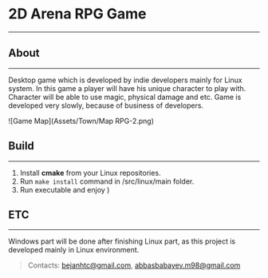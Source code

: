 # 2D Arena RPG Game
-------------------------------------------------------------
## About
-------------------------------------------------------------
Desktop game which is developed by indie developers mainly for Linux system. In this game a player will have his unique character to play with. Character will be able to use magic, physical damage and etc. Game is developed very slowly, because of business of developers.

![Game Map](Assets/Town/Map RPG-2.png)

## Build
-------------------------------------------------------------
1. Install **cmake** from your Linux repositories.
2. Run ```make install``` command in /src/linux/main folder.
3. Run executable and enjoy )

## ETC
-------------------------------------------------------------
Windows part will be done after finishing Linux part, as this project is developed mainly in Linux environment.

> Contacts: bejanhtc@gmail.com, abbasbabayev.m98@gmail.com
